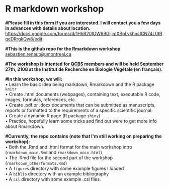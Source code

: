 # R markdown workshop

**#Please fill in this form if you are interested. I will contact you a few days in advances with details about location.**
https://docs.google.com/forms/d/1HhB20IOW69GljjmXBoLvkhncICN74L0tRqeDRrgkQw8/edit

**#This is the github repo for the Rmarkdown workshop**  
sebastien.renaut@umontreal.ca  

**#The workshop is intented for [QCBS](http://qcbs.ca/) members and will be held September 27th, 2108 at the Institut de Recherche en Biologie Végétale (en français).**

**#In this workshop, we will:**  
• Learn the basic idea being markdown, Rmarkdown and the R package `knitr`   
• Create .html documents (webpages), containing text, executable R code, images, formulas, references, etc.  
• Create .pdf or .docx documents that can be submitted as manuscripts, reports or formatted to the requirements of a specific scientific journal.  
• Create a dynamic R page (R package `shiny`)  
• Practice, hopefully learn some tricks and find out were to get more info about Rmarkdown.  

**#Currently, the repo contains (note that I'm still working on preparing the workshop):**    
• Both the .Rmd and .html format for the main workshop intro (`rmarkdown_main.Rmd` and `rmarkdown_main.html`)  
• The .Rmd file for the second part of the workshop (`rmarkdown_otherformats.Rmd`)   
• A `figures` directory with some example figures I loaded  
• A `biblio` directory with an example bibliography  
• A `csl` directory with some example .csl files.  

